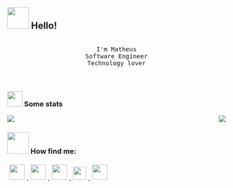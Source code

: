 ## <img src="https://raw.githubusercontent.com/alexnaiman/alexnaiman/master/resources/welcomeglitch.gif" width="50px" /> Hello!

<p align="center" >
  <samp>
    <br />I'm Matheus
    <br/> Software Engineer
      <br/>Technology lover
  </samp>
  <br/>
  <br/>
  <br/>
</p>


### <img src="https://raw.githubusercontent.com/alexnaiman/alexnaiman/master/resources/stats.png" width="35px" /> Some stats


<p align="right">
<img align="left" src="https://github-readme-stats.vercel.app/api?username=matheusassism&theme=tokyonight&show_icons=true" />

<img  float="right" src="https://github-readme-stats.vercel.app/api/top-langs/?username=matheusassism&theme=tokyonight&show_icons=true" />

</p>

### <img src="https://raw.githubusercontent.com/alexnaiman/alexnaiman/master/resources/bongocat.gif" width="50px" /> How find me:
<p align="left">
  </a>
  <a href="https://www.linkedin.com/in/matheus-assis-788a17188/">
    <img src="https://raw.githubusercontent.com/alexnaiman/alexnaiman/master/resources/linkedin.webp" height="35px" style="margin: 5px;" />
  </a>
   <a href="https://api.whatsapp.com/send/?phone=5561985775929&text&app_absent=0&lang=pt_br">
    <img src="https://www.jungnapratica.com.br/wp-content/uploads/2019/05/icon-whatsApp.png" height="35px" style="margin: 5px;" />
  </a>
  
  <a href="https://discord.gg/vENjWZgWbm">
    <img src="https://raw.githubusercontent.com/alexnaiman/alexnaiman/master/resources/discord.png" height="35px" style="margin: 5px;" />
  </a>
  <a href="mailto:matheusassismelo@gmail.com">
    <img src="https://raw.githubusercontent.com/alexnaiman/alexnaiman/master/resources/gmail.png" height="30px" style="margin: 5px;" />
  </a>
  <a href="https://www.canva.com/design/DAEqOzf6TD8/m9_U3qdy-bcjQLhlvyE9Gg/view?utm_content=DAEqOzf6TD8&utm_campaign=designshare&utm_medium=link2&utm_source=sharebutton">
    <img src="https://www.pikpng.com/pngl/m/345-3453994_png-file-svg-curriculo-branco-icon-png-clipart.png" height="35px" style="margin: 5px;" />
  </a>
</p>
